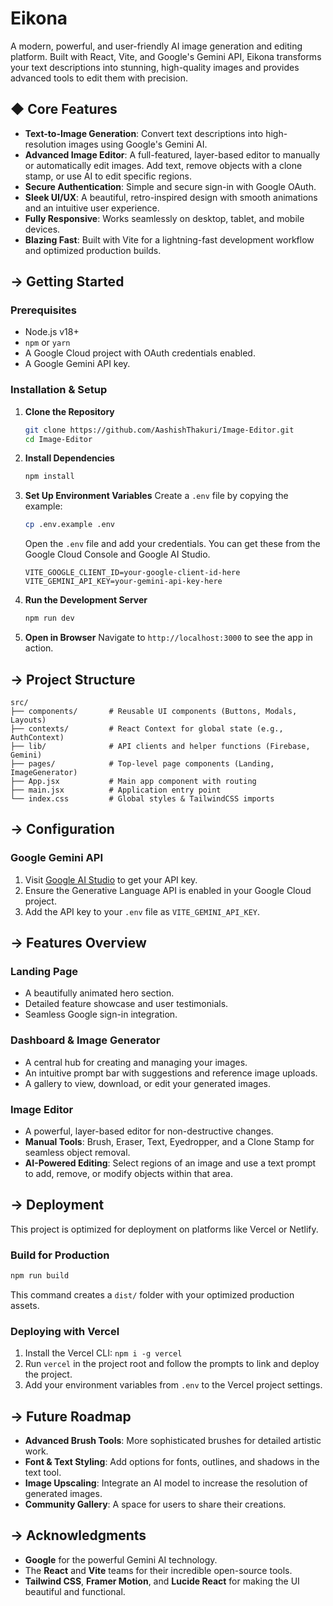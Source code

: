 # Eikona

A modern, powerful, and user-friendly AI image generation and editing platform. Built with React, Vite, and Google's Gemini API, Eikona transforms your text descriptions into stunning, high-quality images and provides advanced tools to edit them with precision.

## ◆ Core Features

- **Text-to-Image Generation**: Convert text descriptions into high-resolution images using Google's Gemini AI.
- **Advanced Image Editor**: A full-featured, layer-based editor to manually or automatically edit images. Add text, remove objects with a clone stamp, or use AI to edit specific regions.
- **Secure Authentication**: Simple and secure sign-in with Google OAuth.
- **Sleek UI/UX**: A beautiful, retro-inspired design with smooth animations and an intuitive user experience.
- **Fully Responsive**: Works seamlessly on desktop, tablet, and mobile devices.
- **Blazing Fast**: Built with Vite for a lightning-fast development workflow and optimized production builds.

## → Getting Started

### Prerequisites

- Node.js v18+
- `npm` or `yarn`
- A Google Cloud project with OAuth credentials enabled.
- A Google Gemini API key.

### Installation & Setup

1.  **Clone the Repository**
    ```bash
    git clone https://github.com/AashishThakuri/Image-Editor.git
    cd Image-Editor
    ```

2.  **Install Dependencies**
    ```bash
    npm install
    ```

3.  **Set Up Environment Variables**
    Create a `.env` file by copying the example:
    ```bash
    cp .env.example .env
    ```
    
    Open the `.env` file and add your credentials. You can get these from the Google Cloud Console and Google AI Studio.
    ```env
    VITE_GOOGLE_CLIENT_ID=your-google-client-id-here
    VITE_GEMINI_API_KEY=your-gemini-api-key-here
    ```

4.  **Run the Development Server**
    ```bash
    npm run dev
    ```

5.  **Open in Browser**
    Navigate to `http://localhost:3000` to see the app in action.

## → Project Structure

```
src/
├── components/       # Reusable UI components (Buttons, Modals, Layouts)
├── contexts/         # React Context for global state (e.g., AuthContext)
├── lib/              # API clients and helper functions (Firebase, Gemini)
├── pages/            # Top-level page components (Landing, ImageGenerator)
├── App.jsx           # Main app component with routing
├── main.jsx          # Application entry point
└── index.css         # Global styles & TailwindCSS imports
```

## → Configuration

### Google Gemini API

1.  Visit [Google AI Studio](https://aistudio.google.com/) to get your API key.
2.  Ensure the Generative Language API is enabled in your Google Cloud project.
3.  Add the API key to your `.env` file as `VITE_GEMINI_API_KEY`.

## → Features Overview

### Landing Page
- A beautifully animated hero section.
- Detailed feature showcase and user testimonials.
- Seamless Google sign-in integration.

### Dashboard & Image Generator
- A central hub for creating and managing your images.
- An intuitive prompt bar with suggestions and reference image uploads.
- A gallery to view, download, or edit your generated images.

### Image Editor
- A powerful, layer-based editor for non-destructive changes.
- **Manual Tools**: Brush, Eraser, Text, Eyedropper, and a Clone Stamp for seamless object removal.
- **AI-Powered Editing**: Select regions of an image and use a text prompt to add, remove, or modify objects within that area.

## → Deployment

This project is optimized for deployment on platforms like Vercel or Netlify.

### Build for Production

```bash
npm run build
```
This command creates a `dist/` folder with your optimized production assets.

### Deploying with Vercel

1.  Install the Vercel CLI: `npm i -g vercel`
2.  Run `vercel` in the project root and follow the prompts to link and deploy the project.
3.  Add your environment variables from `.env` to the Vercel project settings.

## → Future Roadmap

- **Advanced Brush Tools**: More sophisticated brushes for detailed artistic work.
- **Font & Text Styling**: Add options for fonts, outlines, and shadows in the text tool.
- **Image Upscaling**: Integrate an AI model to increase the resolution of generated images.
- **Community Gallery**: A space for users to share their creations.

## → Acknowledgments

- **Google** for the powerful Gemini AI technology.
- The **React** and **Vite** teams for their incredible open-source tools.
- **Tailwind CSS**, **Framer Motion**, and **Lucide React** for making the UI beautiful and functional.
